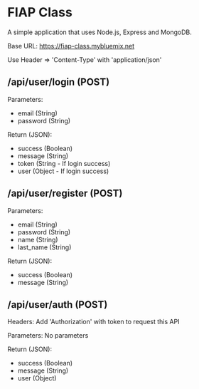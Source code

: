 # FIAP Class
A simple application that uses Node.js, Express and MongoDB.

Base URL: https://fiap-class.mybluemix.net

Use Header => 'Content-Type' with 'application/json'

## <Base-URL>/api/user/login (POST)
Parameters:
- email (String)
- password (String)

Return (JSON):
- success (Boolean)
- message (String)
- token (String - If login success)
- user (Object - If login success)

## <Base-URL>/api/user/register (POST)
Parameters:
- email (String)
- password (String)
- name (String)
- last_name (String)

Return (JSON):
- success (Boolean)
- message (String)

## <Base-URL>/api/user/auth (POST)
Headers: Add 'Authorization' with token to request this API

Parameters: No parameters

Return (JSON):
- success (Boolean)
- message (String)
- user (Object)
